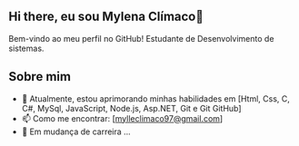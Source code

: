 ## Hi there, eu sou Mylena Clímaco👋

Bem-vindo ao meu perfil no GitHub! Estudante de Desenvolvimento de sistemas.

## Sobre mim
- 🌱 Atualmente, estou aprimorando minhas habilidades em [Html, Css, C, C#, MySql, JavaScript, Node.js, Asp.NET, Git e Git GitHub]
- 📫 Como me encontrar: [mylleclimaco97@gmail.com]
- 🔭 Em mudança de carreira ...

